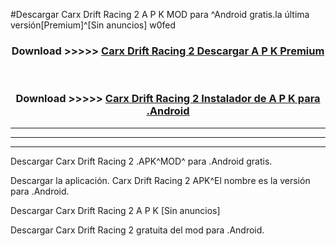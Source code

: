 #Descargar Carx Drift Racing 2  A P K MOD para ^Android gratis.la última versión[Premium]^[Sin anuncios] w0fed



<div align="center">
<h3>Download >>>>> <a href="https://es-web.web.app/?es= Carx Drift Racing 2 ">Carx Drift Racing 2  Descargar A P K Premium</a></h3><br>

<h3>Download >>>>> <a href="https://es-web.web.app/?es= Carx Drift Racing 2 ">Carx Drift Racing 2  Instalador de A P K para .Android</a></h3>
</div>


----------------------------------------------------------

----------------------------------------------------------

----------------------------------------------------------

Descargar Carx Drift Racing 2  .APK^MOD^ para .Android gratis.

Descargar la aplicación. Carx Drift Racing 2  APK^El nombre es la versión para .Android.

Descargar Carx Drift Racing 2  A P K [Sin anuncios]

Descargar Carx Drift Racing 2  gratuita del mod para .Android.